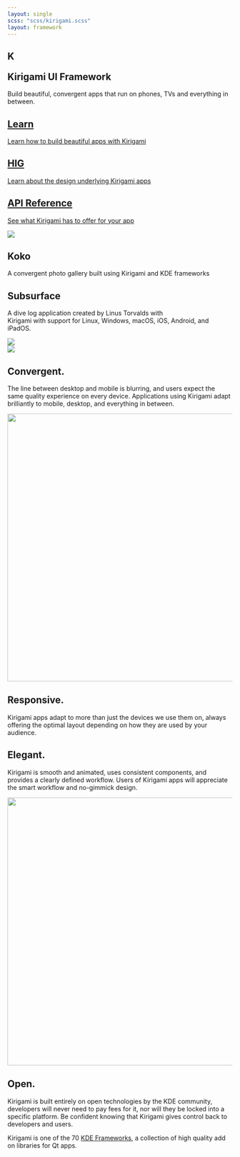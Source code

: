 ```yaml
---
layout: single
scss: "scss/kirigami.scss"
layout: framework
---
```


<section class="kirigami-header">
  <h1><p class="header-logo">K</p>Kirigami UI Framework</h1>
  <p>Build beautiful, convergent apps that run on phones, TVs and everything in between.</p>
</section>

<div>
  <div class="container text-center block-navs">
    <a href="/docs/kirigami/" target="_blank" class="block-nav">
      <i class="icon icon_document-share"></i>
      <h2>Learn</h2>
      <p>Learn how to build beautiful apps with Kirigami</p>
    </a>
    <a href="https://hig.kde.org/" target="_blank" class="block-nav">
      <i class="icon icon_draw-watercolor"></i>
      <h2>HIG</h2>
      <p>Learn about the design underlying Kirigami apps</p>
    </a>
    <a href="https://api.kde.org/frameworks/kirigami/html/index.html" class="block-nav">
      <i class="icon icon_anchor"></i>
      <h2>API Reference</h2>
      <p>See what Kirigami has to offer for your app</p>
    </a>
  </div>
</div>

<section class="section-green">
  <div class="container d-flex flex-column flex-lg-row">
    <img class="img-fluid order-2 order-lg-0" src="koko.png" />
    <div class="order-1 order-lg-1 align-self-centert">
      <h2>Koko</h2>
      <p>A convergent photo gallery built using Kirigami and KDE frameworks</p>
    </div>
  </div>
</section>

<section class="section-blue">
  <div class="container d-flex flex-column flex-lg-row">
    <div class="align-self-center">
      <h2 class="mt-0">Subsurface</h2>
      <p>A dive log application created by Linus Torvalds with <br />
        Kirigami with support for Linux, Windows, macOS, iOS, Android, and iPadOS.</p>
    </div>
    <img class="img-fluid" src="subsurface-desktop.png" />
  </div>
</section>

<section class="d-flex">
  <img src="kirigami-devices.png" class="img-fluid kirigami-devices"/>
  <div class="align-self-center container">
    <h2>Convergent.</h2>
    <p>
      The line between desktop and mobile is blurring, and users expect the same quality
      experience on every device. Applications using Kirigami adapt brilliantly to
      mobile, desktop, and everything in between.
    </p>
  </div>
</section>

<section class="section-blue">
  <div class="container">
    <div class="text-center order-1 order-md-0">
      <img src="kirigami-adapt.png" class="img-fluid" style="width: 600px" />
    </div>
    <div class="order-0 order-md-2">
      <h2 class="text-center">Responsive.</h2>
      <p>
        Kirigami apps adapt to more than just the devices we use them on, always
        offering the optimal layout depending on how they are used by your audience.
      </p>
    </div>
  </div>
</section>

<article class="d-flex container flex-column flex-md-row">
  <div class="align-self-center">
    <h2>Elegant.</h2>
    <p>
      Kirigami is smooth and animated, uses consistent components,
      and provides a clearly defined workflow. Users of Kirigami apps will appreciate the
      smart workflow and no-gimmick design.
    </p>
  </div>
  <img src="subsurface.png" class="img-fluid" style="width: 600px" />
</article>

<article class="container">
  <div>
    <h2>Open.</h2>
    <p>
      Kirigami is built entirely on open technologies by the KDE community,
      developers will never need to pay fees for it, nor will they be locked into
      a specific platform. Be confident knowing that Kirigami gives control back
      to developers and users.
    </p>
    <p>Kirigami is one of the 70 <a href="/products/frameworks">KDE Frameworks</a>, a collection of high quality add on libraries for Qt apps.</p>
  </div>
</article>
